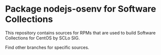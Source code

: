 # Package nodejs-osenv for Software Collections

This repository contains sources for RPMs that are used
to build Software Collections for CentOS by SCLo SIG.

Find other branches for specific sources.
